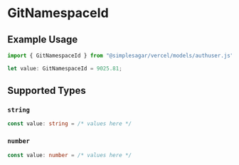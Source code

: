 # GitNamespaceId

## Example Usage

```typescript
import { GitNamespaceId } from "@simplesagar/vercel/models/authuser.js";

let value: GitNamespaceId = 9025.81;
```

## Supported Types

### `string`

```typescript
const value: string = /* values here */
```

### `number`

```typescript
const value: number = /* values here */
```

